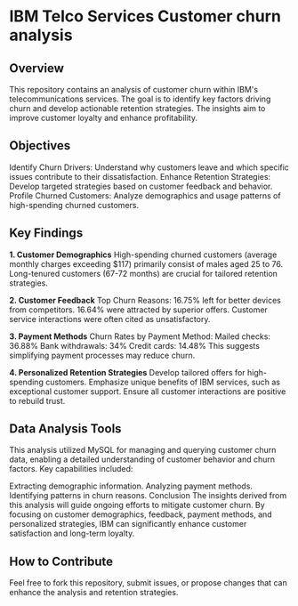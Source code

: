 # IBM Telco Services Customer churn analysis

## Overview
This repository contains an analysis of customer churn within IBM's telecommunications services. The goal is to identify key factors driving churn and develop actionable retention strategies. The insights aim to improve customer loyalty and enhance profitability.

## Objectives
Identify Churn Drivers: Understand why customers leave and which specific issues contribute to their dissatisfaction.
Enhance Retention Strategies: Develop targeted strategies based on customer feedback and behavior.
Profile Churned Customers: Analyze demographics and usage patterns of high-spending churned customers.

## Key Findings

**1. Customer Demographics**
High-spending churned customers (average monthly charges exceeding $117) primarily consist of males aged 25 to 76.
Long-tenured customers (67-72 months) are crucial for tailored retention strategies.

**2. Customer Feedback**
Top Churn Reasons:
16.75% left for better devices from competitors.
16.64% were attracted by superior offers.
Customer service interactions were often cited as unsatisfactory.

**3. Payment Methods**
Churn Rates by Payment Method:
Mailed checks: 36.88%
Bank withdrawals: 34%
Credit cards: 14.48%
This suggests simplifying payment processes may reduce churn.

**4. Personalized Retention Strategies**
Develop tailored offers for high-spending customers.
Emphasize unique benefits of IBM services, such as exceptional customer support.
Ensure all customer interactions are positive to rebuild trust.

## Data Analysis Tools
This analysis utilized MySQL for managing and querying customer churn data, enabling a detailed understanding of customer behavior and churn factors. Key capabilities included:

Extracting demographic information.
Analyzing payment methods.
Identifying patterns in churn reasons.
Conclusion
The insights derived from this analysis will guide ongoing efforts to mitigate customer churn. By focusing on customer demographics, feedback, payment methods, and personalized strategies, IBM can significantly enhance customer satisfaction and long-term loyalty.

## How to Contribute
Feel free to fork this repository, submit issues, or propose changes that can enhance the analysis and retention strategies.
